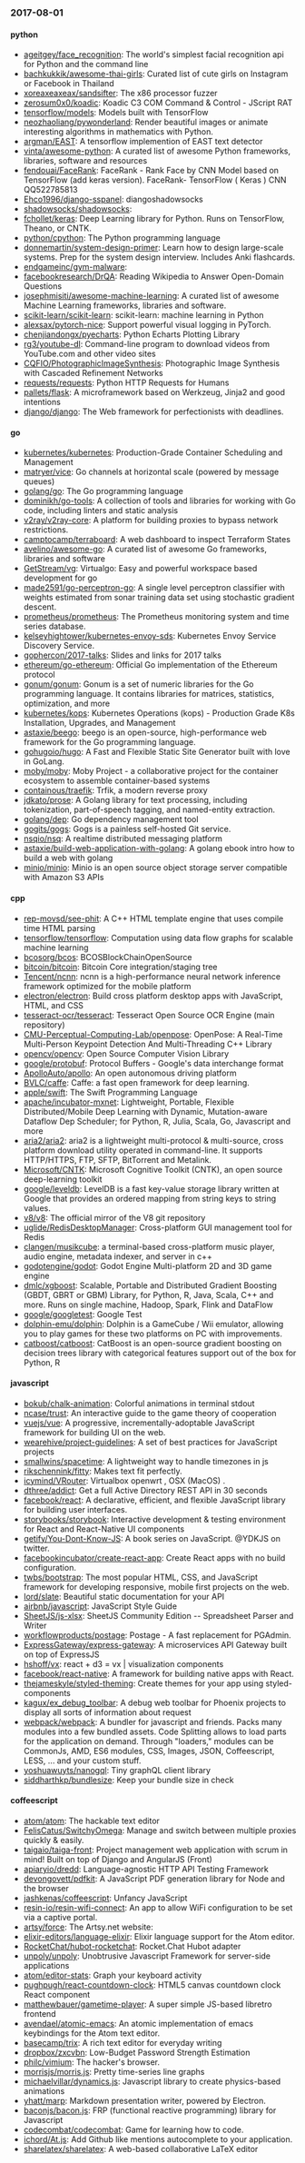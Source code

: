 ### 2017-08-01

#### python
* [ageitgey/face_recognition](https://github.com/ageitgey/face_recognition): The world's simplest facial recognition api for Python and the command line
* [bachkukkik/awesome-thai-girls](https://github.com/bachkukkik/awesome-thai-girls): Curated list of cute girls on Instagram or Facebook in Thailand
* [xoreaxeaxeax/sandsifter](https://github.com/xoreaxeaxeax/sandsifter): The x86 processor fuzzer
* [zerosum0x0/koadic](https://github.com/zerosum0x0/koadic): Koadic C3 COM Command & Control - JScript RAT
* [tensorflow/models](https://github.com/tensorflow/models): Models built with TensorFlow
* [neozhaoliang/pywonderland](https://github.com/neozhaoliang/pywonderland): Render beautiful images or animate interesting algorithms in mathematics with Python.
* [argman/EAST](https://github.com/argman/EAST): A tensorflow implemention of EAST text detector
* [vinta/awesome-python](https://github.com/vinta/awesome-python): A curated list of awesome Python frameworks, libraries, software and resources
* [fendouai/FaceRank](https://github.com/fendouai/FaceRank): FaceRank - Rank Face by CNN Model based on TensorFlow (add keras version). FaceRank- TensorFlow ( Keras )  CNN QQ522785813
* [Ehco1996/django-sspanel](https://github.com/Ehco1996/django-sspanel): diangoshadowsocks
* [shadowsocks/shadowsocks](https://github.com/shadowsocks/shadowsocks): 
* [fchollet/keras](https://github.com/fchollet/keras): Deep Learning library for Python. Runs on TensorFlow, Theano, or CNTK.
* [python/cpython](https://github.com/python/cpython): The Python programming language
* [donnemartin/system-design-primer](https://github.com/donnemartin/system-design-primer): Learn how to design large-scale systems. Prep for the system design interview. Includes Anki flashcards.
* [endgameinc/gym-malware](https://github.com/endgameinc/gym-malware): 
* [facebookresearch/DrQA](https://github.com/facebookresearch/DrQA): Reading Wikipedia to Answer Open-Domain Questions
* [josephmisiti/awesome-machine-learning](https://github.com/josephmisiti/awesome-machine-learning): A curated list of awesome Machine Learning frameworks, libraries and software.
* [scikit-learn/scikit-learn](https://github.com/scikit-learn/scikit-learn): scikit-learn: machine learning in Python
* [alexsax/pytorch-nice](https://github.com/alexsax/pytorch-nice): Support powerful visual logging in PyTorch.
* [chenjiandongx/pyecharts](https://github.com/chenjiandongx/pyecharts): Python Echarts Plotting Library
* [rg3/youtube-dl](https://github.com/rg3/youtube-dl): Command-line program to download videos from YouTube.com and other video sites
* [CQFIO/PhotographicImageSynthesis](https://github.com/CQFIO/PhotographicImageSynthesis): Photographic Image Synthesis with Cascaded Refinement Networks
* [requests/requests](https://github.com/requests/requests): Python HTTP Requests for Humans 
* [pallets/flask](https://github.com/pallets/flask): A microframework based on Werkzeug, Jinja2 and good intentions
* [django/django](https://github.com/django/django): The Web framework for perfectionists with deadlines.

#### go
* [kubernetes/kubernetes](https://github.com/kubernetes/kubernetes): Production-Grade Container Scheduling and Management
* [matryer/vice](https://github.com/matryer/vice): Go channels at horizontal scale (powered by message queues)
* [golang/go](https://github.com/golang/go): The Go programming language
* [dominikh/go-tools](https://github.com/dominikh/go-tools): A collection of tools and libraries for working with Go code, including linters and static analysis
* [v2ray/v2ray-core](https://github.com/v2ray/v2ray-core): A platform for building proxies to bypass network restrictions.
* [camptocamp/terraboard](https://github.com/camptocamp/terraboard):  A web dashboard to inspect Terraform States 
* [avelino/awesome-go](https://github.com/avelino/awesome-go): A curated list of awesome Go frameworks, libraries and software
* [GetStream/vg](https://github.com/GetStream/vg): Virtualgo: Easy and powerful workspace based development for go
* [made2591/go-perceptron-go](https://github.com/made2591/go-perceptron-go): A single level perceptron classifier with weights estimated from sonar training data set using stochastic gradient descent.
* [prometheus/prometheus](https://github.com/prometheus/prometheus): The Prometheus monitoring system and time series database.
* [kelseyhightower/kubernetes-envoy-sds](https://github.com/kelseyhightower/kubernetes-envoy-sds): Kubernetes Envoy Service Discovery Service.
* [gophercon/2017-talks](https://github.com/gophercon/2017-talks): Slides and links for 2017 talks
* [ethereum/go-ethereum](https://github.com/ethereum/go-ethereum): Official Go implementation of the Ethereum protocol
* [gonum/gonum](https://github.com/gonum/gonum): Gonum is a set of numeric libraries for the Go programming language. It contains libraries for matrices, statistics, optimization, and more
* [kubernetes/kops](https://github.com/kubernetes/kops): Kubernetes Operations (kops) - Production Grade K8s Installation, Upgrades, and Management
* [astaxie/beego](https://github.com/astaxie/beego): beego is an open-source, high-performance web framework for the Go programming language.
* [gohugoio/hugo](https://github.com/gohugoio/hugo): A Fast and Flexible Static Site Generator built with love in GoLang.
* [moby/moby](https://github.com/moby/moby): Moby Project - a collaborative project for the container ecosystem to assemble container-based systems
* [containous/traefik](https://github.com/containous/traefik): Trfik, a modern reverse proxy
* [jdkato/prose](https://github.com/jdkato/prose):  A Golang library for text processing, including tokenization, part-of-speech tagging, and named-entity extraction.
* [golang/dep](https://github.com/golang/dep): Go dependency management tool
* [gogits/gogs](https://github.com/gogits/gogs): Gogs is a painless self-hosted Git service.
* [nsqio/nsq](https://github.com/nsqio/nsq): A realtime distributed messaging platform
* [astaxie/build-web-application-with-golang](https://github.com/astaxie/build-web-application-with-golang): A golang ebook intro how to build a web with golang
* [minio/minio](https://github.com/minio/minio): Minio is an open source object storage server compatible with Amazon S3 APIs

#### cpp
* [rep-movsd/see-phit](https://github.com/rep-movsd/see-phit): A C++ HTML template engine that uses compile time HTML parsing
* [tensorflow/tensorflow](https://github.com/tensorflow/tensorflow): Computation using data flow graphs for scalable machine learning
* [bcosorg/bcos](https://github.com/bcosorg/bcos): BCOSBlockChainOpenSource
* [bitcoin/bitcoin](https://github.com/bitcoin/bitcoin): Bitcoin Core integration/staging tree
* [Tencent/ncnn](https://github.com/Tencent/ncnn): ncnn is a high-performance neural network inference framework optimized for the mobile platform
* [electron/electron](https://github.com/electron/electron): Build cross platform desktop apps with JavaScript, HTML, and CSS
* [tesseract-ocr/tesseract](https://github.com/tesseract-ocr/tesseract): Tesseract Open Source OCR Engine (main repository)
* [CMU-Perceptual-Computing-Lab/openpose](https://github.com/CMU-Perceptual-Computing-Lab/openpose): OpenPose: A Real-Time Multi-Person Keypoint Detection And Multi-Threading C++ Library
* [opencv/opencv](https://github.com/opencv/opencv): Open Source Computer Vision Library
* [google/protobuf](https://github.com/google/protobuf): Protocol Buffers - Google's data interchange format
* [ApolloAuto/apollo](https://github.com/ApolloAuto/apollo): An open autonomous driving platform
* [BVLC/caffe](https://github.com/BVLC/caffe): Caffe: a fast open framework for deep learning.
* [apple/swift](https://github.com/apple/swift): The Swift Programming Language
* [apache/incubator-mxnet](https://github.com/apache/incubator-mxnet): Lightweight, Portable, Flexible Distributed/Mobile Deep Learning with Dynamic, Mutation-aware Dataflow Dep Scheduler; for Python, R, Julia, Scala, Go, Javascript and more
* [aria2/aria2](https://github.com/aria2/aria2): aria2 is a lightweight multi-protocol & multi-source, cross platform download utility operated in command-line. It supports HTTP/HTTPS, FTP, SFTP, BitTorrent and Metalink.
* [Microsoft/CNTK](https://github.com/Microsoft/CNTK): Microsoft Cognitive Toolkit (CNTK), an open source deep-learning toolkit
* [google/leveldb](https://github.com/google/leveldb): LevelDB is a fast key-value storage library written at Google that provides an ordered mapping from string keys to string values.
* [v8/v8](https://github.com/v8/v8): The official mirror of the V8 git repository
* [uglide/RedisDesktopManager](https://github.com/uglide/RedisDesktopManager):  Cross-platform GUI management tool for Redis
* [clangen/musikcube](https://github.com/clangen/musikcube): a terminal-based cross-platform music player, audio engine, metadata indexer, and server in c++
* [godotengine/godot](https://github.com/godotengine/godot): Godot Engine  Multi-platform 2D and 3D game engine
* [dmlc/xgboost](https://github.com/dmlc/xgboost): Scalable, Portable and Distributed Gradient Boosting (GBDT, GBRT or GBM) Library, for Python, R, Java, Scala, C++ and more. Runs on single machine, Hadoop, Spark, Flink and DataFlow
* [google/googletest](https://github.com/google/googletest): Google Test
* [dolphin-emu/dolphin](https://github.com/dolphin-emu/dolphin): Dolphin is a GameCube / Wii emulator, allowing you to play games for these two platforms on PC with improvements.
* [catboost/catboost](https://github.com/catboost/catboost): CatBoost is an open-source gradient boosting on decision trees library with categorical features support out of the box for Python, R

#### javascript
* [bokub/chalk-animation](https://github.com/bokub/chalk-animation):  Colorful animations in terminal stdout
* [ncase/trust](https://github.com/ncase/trust): An interactive guide to the game theory of cooperation
* [vuejs/vue](https://github.com/vuejs/vue): A progressive, incrementally-adoptable JavaScript framework for building UI on the web.
* [wearehive/project-guidelines](https://github.com/wearehive/project-guidelines): A set of best practices for JavaScript projects
* [smallwins/spacetime](https://github.com/smallwins/spacetime): A lightweight way to handle timezones in js
* [rikschennink/fitty](https://github.com/rikschennink/fitty): Makes text fit perfectly.
* [icymind/VRouter](https://github.com/icymind/VRouter):  Virtualbox  openwrt ,  OSX (MacOS) .
* [dthree/addict](https://github.com/dthree/addict): Get a full Active Directory REST API in 30 seconds
* [facebook/react](https://github.com/facebook/react): A declarative, efficient, and flexible JavaScript library for building user interfaces.
* [storybooks/storybook](https://github.com/storybooks/storybook):  Interactive development & testing environment for React and React-Native UI components
* [getify/You-Dont-Know-JS](https://github.com/getify/You-Dont-Know-JS): A book series on JavaScript. @YDKJS on twitter.
* [facebookincubator/create-react-app](https://github.com/facebookincubator/create-react-app): Create React apps with no build configuration.
* [twbs/bootstrap](https://github.com/twbs/bootstrap): The most popular HTML, CSS, and JavaScript framework for developing responsive, mobile first projects on the web.
* [lord/slate](https://github.com/lord/slate): Beautiful static documentation for your API
* [airbnb/javascript](https://github.com/airbnb/javascript): JavaScript Style Guide
* [SheetJS/js-xlsx](https://github.com/SheetJS/js-xlsx):  SheetJS Community Edition -- Spreadsheet Parser and Writer
* [workflowproducts/postage](https://github.com/workflowproducts/postage): Postage - A fast replacement for PGAdmin.
* [ExpressGateway/express-gateway](https://github.com/ExpressGateway/express-gateway): A microservices API Gateway built on top of ExpressJS
* [hshoff/vx](https://github.com/hshoff/vx): react + d3 = vx | visualization components
* [facebook/react-native](https://github.com/facebook/react-native): A framework for building native apps with React.
* [thejameskyle/styled-theming](https://github.com/thejameskyle/styled-theming): Create themes for your app using styled-components
* [kagux/ex_debug_toolbar](https://github.com/kagux/ex_debug_toolbar): A debug web toolbar for Phoenix projects to display all sorts of information about request
* [webpack/webpack](https://github.com/webpack/webpack): A bundler for javascript and friends. Packs many modules into a few bundled assets. Code Splitting allows to load parts for the application on demand. Through "loaders," modules can be CommonJs, AMD, ES6 modules, CSS, Images, JSON, Coffeescript, LESS, ... and your custom stuff.
* [yoshuawuyts/nanogql](https://github.com/yoshuawuyts/nanogql): Tiny graphQL client library
* [siddharthkp/bundlesize](https://github.com/siddharthkp/bundlesize): Keep your bundle size in check

#### coffeescript
* [atom/atom](https://github.com/atom/atom): The hackable text editor
* [FelisCatus/SwitchyOmega](https://github.com/FelisCatus/SwitchyOmega): Manage and switch between multiple proxies quickly & easily.
* [taigaio/taiga-front](https://github.com/taigaio/taiga-front): Project management web application with scrum in mind! Built on top of Django and AngularJS (Front)
* [apiaryio/dredd](https://github.com/apiaryio/dredd): Language-agnostic HTTP API Testing Framework
* [devongovett/pdfkit](https://github.com/devongovett/pdfkit): A JavaScript PDF generation library for Node and the browser
* [jashkenas/coffeescript](https://github.com/jashkenas/coffeescript): Unfancy JavaScript
* [resin-io/resin-wifi-connect](https://github.com/resin-io/resin-wifi-connect): An app to allow WiFi configuration to be set via a captive portal.
* [artsy/force](https://github.com/artsy/force): The Artsy.net website:
* [elixir-editors/language-elixir](https://github.com/elixir-editors/language-elixir): Elixir language support for the Atom editor.
* [RocketChat/hubot-rocketchat](https://github.com/RocketChat/hubot-rocketchat): Rocket.Chat Hubot adapter
* [unpoly/unpoly](https://github.com/unpoly/unpoly): Unobtrusive Javascript Framework for server-side applications
* [atom/editor-stats](https://github.com/atom/editor-stats): Graph your keyboard activity
* [pughpugh/react-countdown-clock](https://github.com/pughpugh/react-countdown-clock): HTML5 canvas countdown clock React component
* [matthewbauer/gametime-player](https://github.com/matthewbauer/gametime-player): A super simple JS-based libretro frontend
* [avendael/atomic-emacs](https://github.com/avendael/atomic-emacs): An atomic implementation of emacs keybindings for the Atom text editor.
* [basecamp/trix](https://github.com/basecamp/trix): A rich text editor for everyday writing
* [dropbox/zxcvbn](https://github.com/dropbox/zxcvbn): Low-Budget Password Strength Estimation
* [philc/vimium](https://github.com/philc/vimium): The hacker's browser.
* [morrisjs/morris.js](https://github.com/morrisjs/morris.js): Pretty time-series line graphs
* [michaelvillar/dynamics.js](https://github.com/michaelvillar/dynamics.js): Javascript library to create physics-based animations
* [yhatt/marp](https://github.com/yhatt/marp): Markdown presentation writer, powered by Electron.
* [baconjs/bacon.js](https://github.com/baconjs/bacon.js): FRP (functional reactive programming) library for Javascript
* [codecombat/codecombat](https://github.com/codecombat/codecombat): Game for learning how to code.
* [ichord/At.js](https://github.com/ichord/At.js): Add Github like mentions autocomplete to your application.
* [sharelatex/sharelatex](https://github.com/sharelatex/sharelatex): A web-based collaborative LaTeX editor
